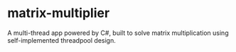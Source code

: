 # matrix-multiplier
A multi-thread app powered by C#, built to solve matrix multiplication using self-implemented threadpool design.
